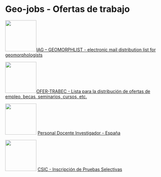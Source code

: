 # Geo-jobs - Ofertas de trabajo

<img src="https://listes.services.cnrs.fr/static-sympa/icons/logo_cnrs.png" alt="" width="100">[IAG – GEOMORPHLIST - electronic mail distribution list for geomorphologists](https://listes.services.cnrs.fr/wws/info/geomorph-l)

<img src="https://listserv.rediris.es/images/lgRedIRIS01.png" alt="" width="100">[OFER-TRABEC - Lista para la distribución de ofertas de empleo, becas, seminarios, cursos, etc.](https://listserv.rediris.es/cgi-bin/wa?A0=ofer-trabec)


<img src="https://secretariageneral.ugr.es/sites/webugr/secretariageneral/public/inline-files/UGR-MARCA-02-color.jpg" alt="" width="100"> [Personal Docente Investigador - España](https://serviciopdi.ugr.es/contratado/concursopublico/otrasuniversidades/)


<img src="https://ips.redsara.es/IPSC/img/content/logo.png" alt="" width="100"> [CSIC - Inscripción de Pruebas Selectivas](https://ips.redsara.es/IPSC/secure/buscarConvocatorias?)
